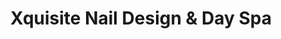 ---
title: "Xquisite Nail Design & Day Spa"
url: /mount-joy/xquisite-nail-design-und-day-spa/
shop: Friseur
---